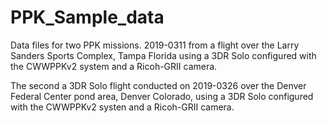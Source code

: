 # PPK_Sample_data

Data files for two PPK missions.  2019-0311 from a flight over the Larry Sanders Sports Complex, Tampa Florida using a 3DR Solo configured with the CWWPPKv2
system and a Ricoh-GRII camera.

The second a 3DR Solo flight conducted on 2019-0326 over the Denver Federal Center pond area, Denver Colorado, using a 3DR Solo configured with the CWWPPKv2
systen and a Ricoh-GRII camera.

